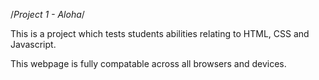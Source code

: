 /*Project 1 - Aloha*/ 

This is a project which tests students abilities relating to HTML, CSS and Javascript. 

This webpage is fully compatable across all browsers and devices.

